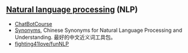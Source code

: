 
## [Natural language processing](https://en.wikipedia.org/wiki/Natural_language_processing) (NLP) 
- [ChatBotCourse](https://github.com/warmheartli/ChatBotCourse)
- [Synonyms](https://github.com/huyingxi/Synonyms), Chinese Synonyms for Natural Language Processing and Understanding. 最好的中文近义词工具包。
- [fighting41love/funNLP](https://github.com/fighting41love/funNLP)
